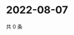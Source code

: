 # 2022-08-07

共 0 条

<!-- BEGIN WEIBO -->
<!-- 最后更新时间 Sun Aug 07 2022 05:00:53 GMT+0800 (China Standard Time) -->

<!-- END WEIBO -->
